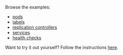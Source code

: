 Browse the examples:

- [pods](/pods/)
- [labels](/labels/)
- [replication controllers](/rcs/)
- [services](/services/)
- [health checks](/healthz/)

Want to try it out yourself? Follow the instructions [here](/diy/).
